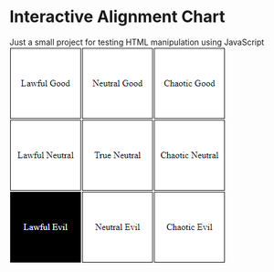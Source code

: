# Interactive Alignment Chart
Just a small project for testing HTML manipulation using JavaScript
![](https://github.com/larsyngvelundin/Interactive-Alignment-Chart/blob/main/clickyclicky.gif)
